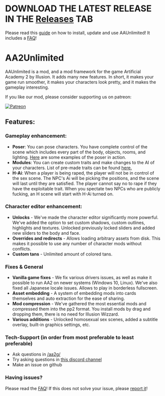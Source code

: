 
# DOWNLOAD THE LATEST RELEASE IN THE [Releases](https://github.com/aa2g/AA2Unlimited/releases) TAB
Please read this [guide](https://github.com/aa2g/AA2Unlimited/wiki/) on how to install, update and use AAUnlimited! It includes a [FAQ](https://github.com/aa2g/AA2Unlimited/wiki#faq)!

# AA2Unlimited

AAUnlimited is a mod, and a mod framework for the game Artificial Academy 2 by Illusion. It adds many new features. In short, it makes your game run smoother, it makes your characters look pretty, and it makes the gameplay interesting.

If you like our mod, please consider supporting us on patreon: 

<a href="https://www.patreon.com/AAUnlimited"><img src="https://i.imgur.com/4OlHf21.png" title="Become a patron" alt="Patreon"></a>

## Features:

### Gameplay enhancement:
- **Poser**: You can pose characters. You have complete control of the scene which includes every part of the body, objects, rooms, and lighting. [Here](https://imgur.com/a/FHePJmp) are some examples of the poser in action.
- **Modules**: You can create custom traits and make changes to the AI of your characters. List of pre-made traits can be found [here.](https://pastebin.com/R4DW0dxw)
- **H-Ai**: When a player is being raped, the player will not be in control of the sex scene. The NPC's Ai will be picking the positions, and the scene will last until they are satisfied. The player cannot say no to rape if they have the exploitable trait. When you spectate two NPCs who are publicly fucking, an H scene will start with H-Ai turned on.

### Character editor enhancement:
- **Unlocks** - We've made the character editor significantly more powerful. We've added the option to set custom shadows, custom outlines, highlights and textures. Unlocked previously locked sliders and added new sliders to the body and face.
- **Overrides and redirects** - Allows loading arbitrary assets from disk. This makes it possible to use any number of character mods without conflicts.
- **Custom tans** - Unlimited amount of colored tans.

### Fixes & General
- **Vanilla game fixes** - We fix various drivers issues, as well as make it possible to run AA2 on newer systems (Windows 10, Linux). We've also fixed all Japanese locale issues. Allows to play in borderless fullscreen.
- **Asset embedding** - A system of embedding mods into cards themselves and auto extraction for the ease of sharing.
- **Mod compression** - We've gathered the most essential mods and compressed them into the pp2 format. You install mods by drag and dropping them, there is no need for Illusion Wizzard.
- **Various additions** - Unlocked homosexual sex scenes, added a subtitle overlay, built-in graphics settings, etc.

### Tech-Support (in order from most preferable to least preferable)
- Ask questions in [/aa2g/](https://boards.4chan.org/vg/aa2g)
- Try asking questions in [this discord channel](https://discord.gg/5MfdAPT)
- Make an issue on github

### Having issues?
Please read the [FAQ](https://github.com/aa2g/AA2Unlimited/wiki#faq)! If this does not solve your issue, please [report it](https://github.com/aa2g/AA2Unlimited/wiki/How-To-Report-a-Crash)!
